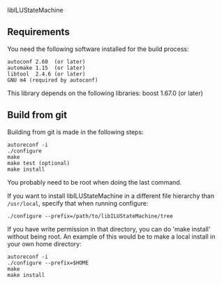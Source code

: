  libILUStateMachine

## Requirements

You need the following software installed for the build process:

    autoconf 2.60  (or later)
    automake 1.15  (or later)
    libtool  2.4.6 (or later)
    GNU m4 (required by autoconf)

This library depends on the following libraries:
    boost 1.67.0  (or later)

## Build from git

Building from git is made in the following steps:

    autoreconf -i
    ./configure
    make
    make test (optional)
    make install

You probably need to be root when doing the last command.

If you want to install libILUStateMachine in a different file hierarchy
than `/usr/local`, specify that when running configure:

    ./configure --prefix=/path/to/libILUStateMachine/tree

If you have write permission in that directory, you can do 'make install'
without being root. An example of this would be to make a local install in
your own home directory:

    autoreconf -i
    ./configure --prefix=$HOME
    make
    make install